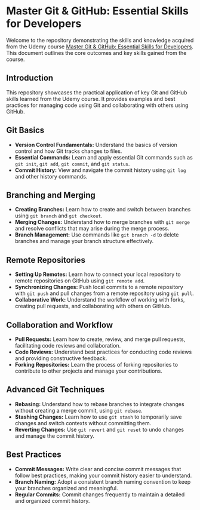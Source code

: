 # Master Git & GitHub: Essential Skills for Developers

Welcome to the repository demonstrating the skills and knowledge acquired from the Udemy course [Master Git & GitHub: Essential Skills for Developers](https://www.udemy.com/course/master-git-github-essential-skills-for-developersarabic/learn/lecture/44148816#learning-tools). This document outlines the core outcomes and key skills gained from the course.

## Introduction

This repository showcases the practical application of key Git and GitHub skills learned from the Udemy course. It provides examples and best practices for managing code using Git and collaborating with others using GitHub.

## Git Basics

- **Version Control Fundamentals:** Understand the basics of version control and how Git tracks changes to files.
- **Essential Commands:** Learn and apply essential Git commands such as `git init`, `git add`, `git commit`, and `git status`.
- **Commit History:** View and navigate the commit history using `git log` and other history commands.

## Branching and Merging

- **Creating Branches:** Learn how to create and switch between branches using `git branch` and `git checkout`.
- **Merging Changes:** Understand how to merge branches with `git merge` and resolve conflicts that may arise during the merge process.
- **Branch Management:** Use commands like `git branch -d` to delete branches and manage your branch structure effectively.

## Remote Repositories

- **Setting Up Remotes:** Learn how to connect your local repository to remote repositories on GitHub using `git remote add`.
- **Synchronizing Changes:** Push local commits to a remote repository with `git push` and pull changes from a remote repository using `git pull`.
- **Collaborative Work:** Understand the workflow of working with forks, creating pull requests, and collaborating with others on GitHub.

## Collaboration and Workflow

- **Pull Requests:** Learn how to create, review, and merge pull requests, facilitating code reviews and collaboration.
- **Code Reviews:** Understand best practices for conducting code reviews and providing constructive feedback.
- **Forking Repositories:** Learn the process of forking repositories to contribute to other projects and manage your contributions.

## Advanced Git Techniques

- **Rebasing:** Understand how to rebase branches to integrate changes without creating a merge commit, using `git rebase`.
- **Stashing Changes:** Learn how to use `git stash` to temporarily save changes and switch contexts without committing them.
- **Reverting Changes:** Use `git revert` and `git reset` to undo changes and manage the commit history.

## Best Practices

- **Commit Messages:** Write clear and concise commit messages that follow best practices, making your commit history easier to understand.
- **Branch Naming:** Adopt a consistent branch naming convention to keep your branches organized and meaningful.
- **Regular Commits:** Commit changes frequently to maintain a detailed and organized commit history.

